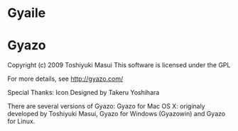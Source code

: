 # Gyaile

# Gyazo

Copyright (c) 2009 Toshiyuki Masui
This software is licensed under the GPL

For more details, see
http://gyazo.com/

Special Thanks:
Icon Designed by Takeru Yoshihara

There are several versions of Gyazo:
Gyazo for Mac OS X: originaly developed by Toshiyuki Masui, 
Gyazo for Windows (Gyazowin)  and 
Gyazo for Linux.
